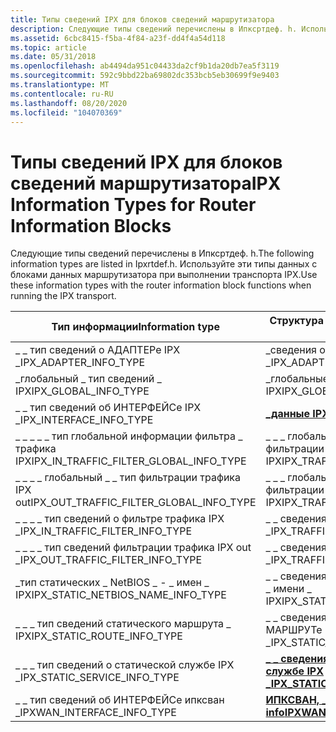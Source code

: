 ```yaml
---
title: Типы сведений IPX для блоков сведений маршрутизатора
description: Следующие типы сведений перечислены в Ипксртдеф. h. Используйте эти типы данных с блоками данных маршрутизатора при выполнении транспорта IPX.
ms.assetid: 6cbc8415-f5ba-4f84-a23f-dd4f4a54d118
ms.topic: article
ms.date: 05/31/2018
ms.openlocfilehash: ab4494da951c04433da2cf9b1da20db7ea5f3119
ms.sourcegitcommit: 592c9bbd22ba69802dc353bcb5eb30699f9e9403
ms.translationtype: MT
ms.contentlocale: ru-RU
ms.lasthandoff: 08/20/2020
ms.locfileid: "104070369"
---
```

# <a name="ipx-information-types-for-router-information-blocks"></a><span data-ttu-id="9529a-104">Типы сведений IPX для блоков сведений маршрутизатора</span><span class="sxs-lookup"><span data-stu-id="9529a-104">IPX Information Types for Router Information Blocks</span></span>

<span data-ttu-id="9529a-105">Следующие типы сведений перечислены в Ипксртдеф. h.</span><span class="sxs-lookup"><span data-stu-id="9529a-105">The following information types are listed in Ipxrtdef.h.</span></span> <span data-ttu-id="9529a-106">Используйте эти типы данных с блоками данных маршрутизатора при выполнении транспорта IPX.</span><span class="sxs-lookup"><span data-stu-id="9529a-106">Use these information types with the router information block functions when running the IPX transport.</span></span>



| <span data-ttu-id="9529a-107">Тип информации</span><span class="sxs-lookup"><span data-stu-id="9529a-107">Information type</span></span>                              | <span data-ttu-id="9529a-108">Структура информации</span><span class="sxs-lookup"><span data-stu-id="9529a-108">Information structure</span></span>                                          |
|-----------------------------------------------|----------------------------------------------------------------|
| <span data-ttu-id="9529a-109">\_ \_ тип сведений о АДАПТЕРе IPX \_</span><span class="sxs-lookup"><span data-stu-id="9529a-109">IPX\_ADAPTER\_INFO\_TYPE</span></span>                      | <span data-ttu-id="9529a-110">\_сведения о адаптере IPX \_</span><span class="sxs-lookup"><span data-stu-id="9529a-110">IPX\_ADAPTER\_INFO</span></span>                                             |
| <span data-ttu-id="9529a-111">\_глобальный \_ тип сведений \_ IPX</span><span class="sxs-lookup"><span data-stu-id="9529a-111">IPX\_GLOBAL\_INFO\_TYPE</span></span>                       | <span data-ttu-id="9529a-112">\_глобальные \_ сведения IPX</span><span class="sxs-lookup"><span data-stu-id="9529a-112">IPX\_GLOBAL\_INFO</span></span>                                              |
| <span data-ttu-id="9529a-113">\_ \_ тип сведений об ИНТЕРФЕЙСе IPX \_</span><span class="sxs-lookup"><span data-stu-id="9529a-113">IPX\_INTERFACE\_INFO\_TYPE</span></span>                    | [<span data-ttu-id="9529a-114">**\_данные IPX if \_**</span><span class="sxs-lookup"><span data-stu-id="9529a-114">**IPX\_IF\_INFO**</span></span>](/windows/desktop/api/Ipxrtdef/ns-ipxrtdef-ipx_if_info)                           |
| <span data-ttu-id="9529a-115">\_ \_ \_ \_ \_ тип глобальной информации фильтра \_ трафика IPX</span><span class="sxs-lookup"><span data-stu-id="9529a-115">IPX\_IN\_TRAFFIC\_FILTER\_GLOBAL\_INFO\_TYPE</span></span>  | <span data-ttu-id="9529a-116">\_ \_ \_ глобальные \_ сведения фильтрации трафика IPX</span><span class="sxs-lookup"><span data-stu-id="9529a-116">IPX\_TRAFFIC\_FILTER\_GLOBAL\_INFO</span></span>                             |
| <span data-ttu-id="9529a-117">\_ \_ \_ \_ глобальный \_ \_ тип фильтрации трафика IPX out</span><span class="sxs-lookup"><span data-stu-id="9529a-117">IPX\_OUT\_TRAFFIC\_FILTER\_GLOBAL\_INFO\_TYPE</span></span> | <span data-ttu-id="9529a-118">\_ \_ \_ глобальные \_ сведения фильтрации трафика IPX</span><span class="sxs-lookup"><span data-stu-id="9529a-118">IPX\_TRAFFIC\_FILTER\_GLOBAL\_INFO</span></span>                             |
| <span data-ttu-id="9529a-119">\_ \_ \_ \_ тип сведений о фильтре трафика IPX \_</span><span class="sxs-lookup"><span data-stu-id="9529a-119">IPX\_IN\_TRAFFIC\_FILTER\_INFO\_TYPE</span></span>          | <span data-ttu-id="9529a-120">\_ \_ сведения о фильтре трафика IPX \_</span><span class="sxs-lookup"><span data-stu-id="9529a-120">IPX\_TRAFFIC\_FILTER\_INFO</span></span>                                     |
| <span data-ttu-id="9529a-121">\_ \_ \_ \_ тип сведений фильтрации трафика IPX out \_</span><span class="sxs-lookup"><span data-stu-id="9529a-121">IPX\_OUT\_TRAFFIC\_FILTER\_INFO\_TYPE</span></span>         | <span data-ttu-id="9529a-122">\_ \_ сведения о фильтре трафика IPX \_</span><span class="sxs-lookup"><span data-stu-id="9529a-122">IPX\_TRAFFIC\_FILTER\_INFO</span></span>                                     |
| <span data-ttu-id="9529a-123">\_тип статических \_ NetBIOS \_ - \_ имен \_ IPX</span><span class="sxs-lookup"><span data-stu-id="9529a-123">IPX\_STATIC\_NETBIOS\_NAME\_INFO\_TYPE</span></span>        | <span data-ttu-id="9529a-124">\_ \_ сведения о статическом NetBIOS- \_ имени \_ IPX</span><span class="sxs-lookup"><span data-stu-id="9529a-124">IPX\_STATIC\_NETBIOS\_NAME\_INFO</span></span>                               |
| <span data-ttu-id="9529a-125">\_ \_ \_ тип сведений статического маршрута \_ IPX</span><span class="sxs-lookup"><span data-stu-id="9529a-125">IPX\_STATIC\_ROUTE\_INFO\_TYPE</span></span>                | <span data-ttu-id="9529a-126">\_ \_ сведения о статическом МАРШРУТе IPX \_</span><span class="sxs-lookup"><span data-stu-id="9529a-126">IPX\_STATIC\_ROUTE\_INFO</span></span>                                       |
| <span data-ttu-id="9529a-127">\_ \_ \_ тип сведений о статической службе IPX \_</span><span class="sxs-lookup"><span data-stu-id="9529a-127">IPX\_STATIC\_SERVICE\_INFO\_TYPE</span></span>              | <span data-ttu-id="9529a-128">[**\_ \_ сведения о СТАТИЧЕСКОЙ службе IPX \_**](/previous-versions/windows/desktop/legacy/aa374456(v=vs.85))</span><span class="sxs-lookup"><span data-stu-id="9529a-128">[**IPX\_STATIC\_SERVICE\_INFO**](/previous-versions/windows/desktop/legacy/aa374456(v=vs.85))</span></span> |
| <span data-ttu-id="9529a-129">\_ \_ тип сведений об ИНТЕРФЕЙСе ипксван \_</span><span class="sxs-lookup"><span data-stu-id="9529a-129">IPXWAN\_INTERFACE\_INFO\_TYPE</span></span>                 | [<span data-ttu-id="9529a-130">**ИПКСВАН, \_ Если \_ info**</span><span class="sxs-lookup"><span data-stu-id="9529a-130">**IPXWAN\_IF\_INFO**</span></span>](/windows/desktop/api/Ipxrtdef/ns-ipxrtdef-ipxwan_if_info)                     |



 

 

 